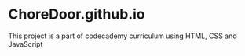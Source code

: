 # ChoreDoor.github.io
This project is a part of codecademy curriculum using HTML, CSS and JavaScript
